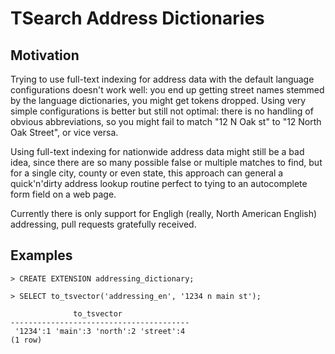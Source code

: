 # TSearch Address Dictionaries

## Motivation

Trying to use full-text indexing for address data with the default language configurations doesn't work well: you end up getting street names stemmed by the language dictionaries, you might get tokens dropped. Using very simple configurations is better but still not optimal: there is no handling of obvious abbreviations, so you might fail to match "12 N Oak st" to "12 North Oak Street", or vice versa.

Using full-text indexing for nationwide address data might still be a bad idea, since there are so many possible false or multiple matches to find, but for a single city, county or even state, this approach can general a quick'n'dirty address lookup routine perfect to tying to an autocomplete form field on a web page.

Currently there is only support for Engligh (really, North American English) addressing, pull requests gratefully received.

## Examples

    > CREATE EXTENSION addressing_dictionary;

    > SELECT to_tsvector('addressing_en', '1234 n main st');

                  to_tsvector               
    ----------------------------------------
     '1234':1 'main':3 'north':2 'street':4
    (1 row)



